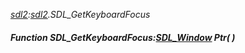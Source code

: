 _[sdl2](../../modules/sdl2/sdl2-module.md):[sdl2](../../modules/sdl2/sdl2-module.md).SDL\_GetKeyboardFocus_
##### Function SDL\_GetKeyboardFocus:[SDL_Window](../../modules/sdl2/sdl2-sdl_window.md) Ptr(  )
